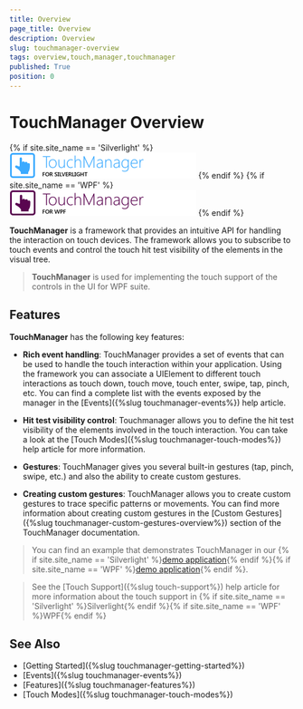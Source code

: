 ```yaml
---
title: Overview
page_title: Overview
description: Overview
slug: touchmanager-overview
tags: overview,touch,manager,touchmanager
published: True
position: 0
---
```


# TouchManager Overview

{% if site.site_name == 'Silverlight' %}
![Touch Manager](images/touchmanager_overview_01_SL.png)
{% endif %}
{% if site.site_name == 'WPF' %}
![Touch Manger](images/touchmanager_overview_01_WPF.png)
{% endif %}

__TouchManager__ is a framework that provides an intuitive API for handling the interaction on touch devices. The framework allows you to subscribe to touch events and control the touch hit test visibility of the elements in the visual tree. 

> __TouchManager__ is used for implementing the touch support of the controls in the UI for WPF suite.

## Features

__TouchManager__ has the following key features:

* __Rich event handling__: TouchManager provides a set of events that can be used to handle the touch interaction within your application. Using the framework you can associate a UIElement to different touch interactions as touch down, touch move, touch enter, swipe, tap, pinch, etc. You can find a complete list with the events exposed by the manager in the [Events]({%slug touchmanager-events%}) help article.

* __Hit test visibility control__: Touchmanager allows you to define the hit test visibility of the elements involved in the touch interaction. You can take a look at the [Touch Modes]({%slug touchmanager-touch-modes%}) help article for more information.

* __Gestures__: TouchManager gives you several built-in gestures (tap, pinch, swipe, etc.) and also the ability to create custom gestures.

* __Creating custom gestures__: TouchManager allows you to create custom gestures to trace specific patterns or movements. You can find more information about creating custom gestures in the [Custom Gestures]({%slug touchmanager-custom-gestures-overview%}) section of the TouchManager documentation.

> You can find an example that demonstrates TouchManager in our {% if site.site_name == 'Silverlight' %}[demo application](https://demos.telerik.com/silverlight/){% endif %}{% if site.site_name == 'WPF' %}[demo application](https://demos.telerik.com/wpf/){% endif %}. 

> See the [Touch Support]({%slug touch-support%}) help article for more information about the touch support in {% if site.site_name == 'Silverlight' %}Silverlight{% endif %}{% if site.site_name == 'WPF' %}WPF{% endif %}

## See Also
* [Getting Started]({%slug touchmanager-getting-started%})
* [Events]({%slug touchmanager-events%})
* [Features]({%slug touchmanager-features%})
* [Touch Modes]({%slug touchmanager-touch-modes%})
